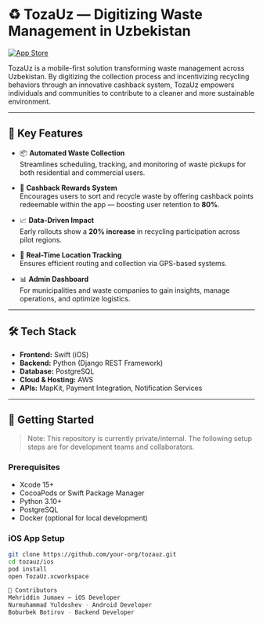 # ♻️ TozaUz — Digitizing Waste Management in Uzbekistan

[![App Store](https://img.shields.io/badge/Download%20on%20the-App%20Store-blue?style=for-the-badge&logo=apple)](https://apps.apple.com/ru/app/tozauz/id6520381184)

TozaUz is a mobile-first solution transforming waste management across Uzbekistan. By digitizing the collection process and incentivizing recycling behaviors through an innovative cashback system, TozaUz empowers individuals and communities to contribute to a cleaner and more sustainable environment.

---

## 🚀 Key Features

- 📦 **Automated Waste Collection**  
  Streamlines scheduling, tracking, and monitoring of waste pickups for both residential and commercial users.

- 💸 **Cashback Rewards System**  
  Encourages users to sort and recycle waste by offering cashback points redeemable within the app — boosting user retention to **80%**.

- 📈 **Data-Driven Impact**  
  Early rollouts show a **20% increase** in recycling participation across pilot regions.

- 📍 **Real-Time Location Tracking**  
  Ensures efficient routing and collection via GPS-based systems.

- 📊 **Admin Dashboard**  
  For municipalities and waste companies to gain insights, manage operations, and optimize logistics.

---

## 🛠️ Tech Stack

- **Frontend:** Swift (iOS)
- **Backend:** Python (Django REST Framework)
- **Database:** PostgreSQL
- **Cloud & Hosting:** AWS
- **APIs:** MapKit, Payment Integration, Notification Services

---

## 📲 Getting Started

> Note: This repository is currently private/internal. The following setup steps are for development teams and collaborators.

### Prerequisites

- Xcode 15+
- CocoaPods or Swift Package Manager
- Python 3.10+
- PostgreSQL
- Docker (optional for local development)

### iOS App Setup

```bash
git clone https://github.com/your-org/tozauz.git
cd tozauz/ios
pod install
open TozaUz.xcworkspace

🤝 Contributors
Mehriddin Jumaev — iOS Developer
Nurmuhammad Yuldoshev - Android Developer
Boburbek Botirov - Backend Developer
